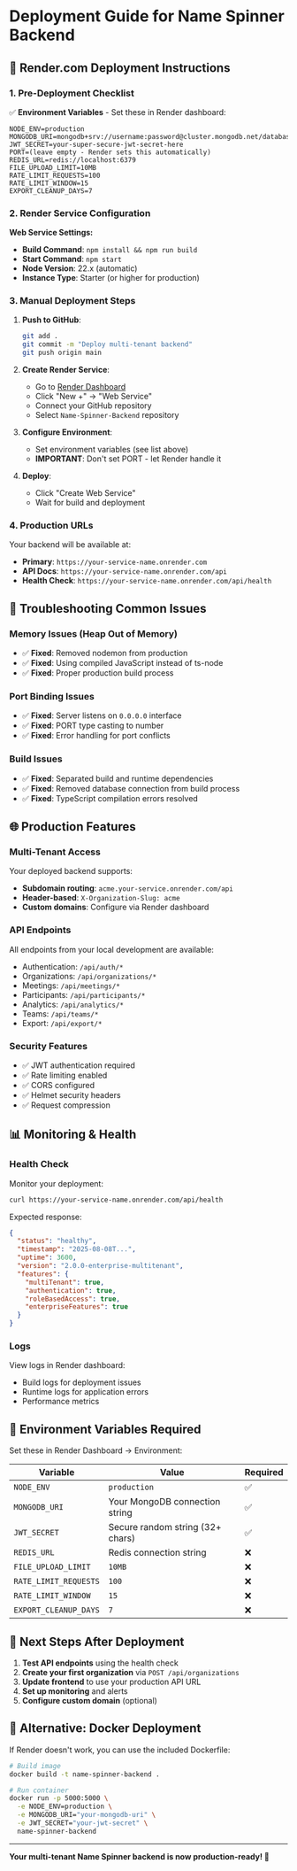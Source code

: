 # Deployment Guide for Name Spinner Backend

## 🚀 Render.com Deployment Instructions

### 1. **Pre-Deployment Checklist**

✅ **Environment Variables** - Set these in Render dashboard:
```
NODE_ENV=production
MONGODB_URI=mongodb+srv://username:password@cluster.mongodb.net/database
JWT_SECRET=your-super-secure-jwt-secret-here
PORT=(leave empty - Render sets this automatically)
REDIS_URL=redis://localhost:6379
FILE_UPLOAD_LIMIT=10MB
RATE_LIMIT_REQUESTS=100
RATE_LIMIT_WINDOW=15
EXPORT_CLEANUP_DAYS=7
```

### 2. **Render Service Configuration**

**Web Service Settings:**
- **Build Command**: `npm install && npm run build`
- **Start Command**: `npm start`
- **Node Version**: 22.x (automatic)
- **Instance Type**: Starter (or higher for production)

### 3. **Manual Deployment Steps**

1. **Push to GitHub**:
   ```bash
   git add .
   git commit -m "Deploy multi-tenant backend"
   git push origin main
   ```

2. **Create Render Service**:
   - Go to [Render Dashboard](https://dashboard.render.com)
   - Click "New +" → "Web Service"
   - Connect your GitHub repository
   - Select `Name-Spinner-Backend` repository

3. **Configure Environment**:
   - Set environment variables (see list above)
   - **IMPORTANT**: Don't set PORT - let Render handle it

4. **Deploy**:
   - Click "Create Web Service"
   - Wait for build and deployment

### 4. **Production URLs**

Your backend will be available at:
- **Primary**: `https://your-service-name.onrender.com`
- **API Docs**: `https://your-service-name.onrender.com/api`
- **Health Check**: `https://your-service-name.onrender.com/api/health`

## 🔧 Troubleshooting Common Issues

### **Memory Issues (Heap Out of Memory)**
- ✅ **Fixed**: Removed nodemon from production
- ✅ **Fixed**: Using compiled JavaScript instead of ts-node
- ✅ **Fixed**: Proper production build process

### **Port Binding Issues**
- ✅ **Fixed**: Server listens on `0.0.0.0` interface
- ✅ **Fixed**: PORT type casting to number
- ✅ **Fixed**: Error handling for port conflicts

### **Build Issues**
- ✅ **Fixed**: Separated build and runtime dependencies
- ✅ **Fixed**: Removed database connection from build process
- ✅ **Fixed**: TypeScript compilation errors resolved

## 🌐 Production Features

### **Multi-Tenant Access**
Your deployed backend supports:
- **Subdomain routing**: `acme.your-service.onrender.com/api`
- **Header-based**: `X-Organization-Slug: acme`
- **Custom domains**: Configure via Render dashboard

### **API Endpoints**
All endpoints from your local development are available:
- Authentication: `/api/auth/*`
- Organizations: `/api/organizations/*`
- Meetings: `/api/meetings/*`
- Participants: `/api/participants/*`
- Analytics: `/api/analytics/*`
- Teams: `/api/teams/*`
- Export: `/api/export/*`

### **Security Features**
- ✅ JWT authentication required
- ✅ Rate limiting enabled
- ✅ CORS configured
- ✅ Helmet security headers
- ✅ Request compression

## 📊 Monitoring & Health

### **Health Check**
Monitor your deployment:
```bash
curl https://your-service-name.onrender.com/api/health
```

Expected response:
```json
{
  "status": "healthy",
  "timestamp": "2025-08-08T...",
  "uptime": 3600,
  "version": "2.0.0-enterprise-multitenant",
  "features": {
    "multiTenant": true,
    "authentication": true,
    "roleBasedAccess": true,
    "enterpriseFeatures": true
  }
}
```

### **Logs**
View logs in Render dashboard:
- Build logs for deployment issues
- Runtime logs for application errors
- Performance metrics

## 🚨 Environment Variables Required

Set these in Render Dashboard → Environment:

| Variable | Value | Required |
|----------|-------|----------|
| `NODE_ENV` | `production` | ✅ |
| `MONGODB_URI` | Your MongoDB connection string | ✅ |
| `JWT_SECRET` | Secure random string (32+ chars) | ✅ |
| `REDIS_URL` | Redis connection string | ❌ |
| `FILE_UPLOAD_LIMIT` | `10MB` | ❌ |
| `RATE_LIMIT_REQUESTS` | `100` | ❌ |
| `RATE_LIMIT_WINDOW` | `15` | ❌ |
| `EXPORT_CLEANUP_DAYS` | `7` | ❌ |

## 🎯 Next Steps After Deployment

1. **Test API endpoints** using the health check
2. **Create your first organization** via `POST /api/organizations`
3. **Update frontend** to use your production API URL
4. **Set up monitoring** and alerts
5. **Configure custom domain** (optional)

## 🔄 Alternative: Docker Deployment

If Render doesn't work, you can use the included Dockerfile:

```bash
# Build image
docker build -t name-spinner-backend .

# Run container
docker run -p 5000:5000 \
  -e NODE_ENV=production \
  -e MONGODB_URI="your-mongodb-uri" \
  -e JWT_SECRET="your-jwt-secret" \
  name-spinner-backend
```

---

**Your multi-tenant Name Spinner backend is now production-ready! 🚀**
